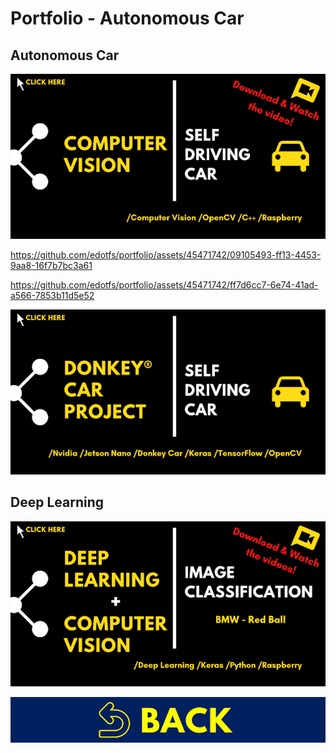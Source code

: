 # Portfolio - Autonomous Car

## Autonomous Car

[![ACA01](../images/covers/ACA01.png)](../jupyter_notebooks/CV_Self_Driving_Car.ipynb)

https://github.com/edotfs/portfolio/assets/45471742/09105493-ff13-4453-9aa8-16f7b7bc3a61

https://github.com/edotfs/portfolio/assets/45471742/ff7d6cc7-6e74-41ad-a566-7853b11d5e52

[![ACA02](../images/covers/ACA02.png)](../jupyter_notebooks/Donkey_Car_Project.ipynb)

## Deep Learning

[![DLE01](../images/covers/DLE01.png)](../jupyter_notebooks/DL_Image_Classification.ipynb)

[![HOM00](../images/covers/BCK.png)](../README.md)
